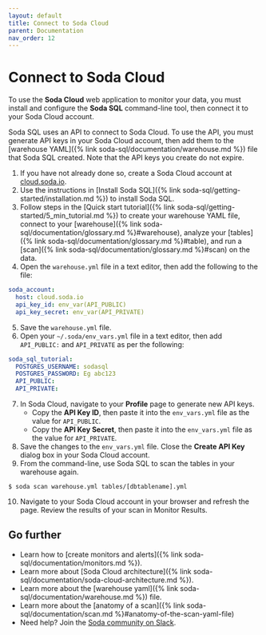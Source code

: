 ```yaml
---
layout: default
title: Connect to Soda Cloud
parent: Documentation
nav_order: 12
---
```


# Connect to Soda Cloud

To use the **Soda Cloud** web application to monitor your data, you must install and configure the **Soda SQL** command-line tool, then connect it to your Soda Cloud account.

Soda SQL uses an API to connect to Soda Cloud. To use the API, you must generate API keys in your Soda Cloud account, then add them to the [warehouse YAML]({% link soda-sql/documentation/warehouse.md %}) file that Soda SQL created. Note that the API keys you create do not expire. 


1. If you have not already done so, create a Soda Cloud account at [cloud.soda.io](https://cloud.soda.io/signup).
2. Use the instructions in [Install Soda SQL]({% link soda-sql/getting-started/installation.md %}) to install Soda SQL.
3. Follow steps in the [Quick start tutorial]({% link soda-sql/getting-started/5_min_tutorial.md %}) to create your warehouse YAML file, connect to your [warehouse]({% link soda-sql/documentation/glossary.md %}#warehouse), analyze your [tables]({% link soda-sql/documentation/glossary.md %}#table), and run a [scan]({% link soda-sql/documentation/glossary.md %}#scan) on the data.
4. Open the `warehouse.yml` file in a text editor, then add the following to the file:
```yaml
soda_account:
  host: cloud.soda.io
  api_key_id: env_var(API_PUBLIC)
  api_key_secret: env_var(API_PRIVATE)
```
5. Save the `warehouse.yml` file.
6. Open your `~/.soda/env_vars.yml` file in a text editor, then add `API_PUBLIC:` and `API_PRIVATE` as per the following:
```yaml
soda_sql_tutorial:
  POSTGRES_USERNAME: sodasql
  POSTGRES_PASSWORD: Eg abc123
  API_PUBLIC: 
  API_PRIVATE: 
```
7. In Soda Cloud, navigate to your **Profile** page to generate new API keys.
    * Copy the **API Key ID**, then paste it into the `env_vars.yml` file as the value for `API_PUBLIC`.
    * Copy the **API Key Secret**, then paste it into the `env_vars.yml` file as the value for `API_PRIVATE`.
8. Save the changes to the `env_vars.yml` file. Close the **Create API Key** dialog box in your Soda Cloud account.
9. From the command-line, use Soda SQL to scan the tables in your warehouse again.
```shell
$ soda scan warehouse.yml tables/[dbtablename].yml
```
10. Navigate to your Soda Cloud account in your browser and refresh the page. Review the results of your scan in Monitor Results.

## Go further

* Learn how to [create monitors and alerts]({% link soda-sql/documentation/monitors.md %}).
* Learn more about [Soda Cloud architecture]({% link soda-sql/documentation/soda-cloud-architecture.md %}).
* Learn more about the [warehouse yaml]({% link soda-sql/documentation/warehouse.md %}) file.
* Learn more about the [anatomy of a scan]({% link soda-sql/documentation/scan.md %}#anatomy-of-the-scan-yaml-file)
* Need help? Join the <a href="http://community.soda.io/slack" target="_blank"> Soda community on Slack</a>.
